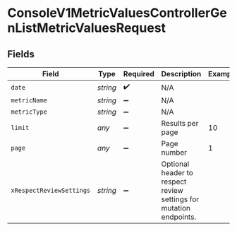 # ConsoleV1MetricValuesControllerGenListMetricValuesRequest


## Fields

| Field                                                              | Type                                                               | Required                                                           | Description                                                        | Example                                                            |
| ------------------------------------------------------------------ | ------------------------------------------------------------------ | ------------------------------------------------------------------ | ------------------------------------------------------------------ | ------------------------------------------------------------------ |
| `date`                                                             | *string*                                                           | :heavy_check_mark:                                                 | N/A                                                                |                                                                    |
| `metricName`                                                       | *string*                                                           | :heavy_minus_sign:                                                 | N/A                                                                |                                                                    |
| `metricType`                                                       | *string*                                                           | :heavy_minus_sign:                                                 | N/A                                                                |                                                                    |
| `limit`                                                            | *any*                                                              | :heavy_minus_sign:                                                 | Results per page                                                   | 10                                                                 |
| `page`                                                             | *any*                                                              | :heavy_minus_sign:                                                 | Page number                                                        | 1                                                                  |
| `xRespectReviewSettings`                                           | *string*                                                           | :heavy_minus_sign:                                                 | Optional header to respect review settings for mutation endpoints. |                                                                    |